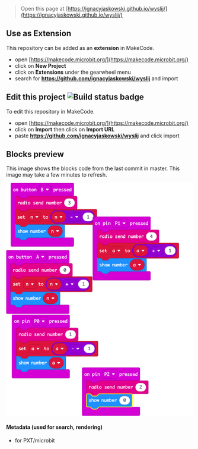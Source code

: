 
> Open this page at [https://ignacyjaskowski.github.io/wyslij/](https://ignacyjaskowski.github.io/wyslij/)

## Use as Extension

This repository can be added as an **extension** in MakeCode.

* open [https://makecode.microbit.org/](https://makecode.microbit.org/)
* click on **New Project**
* click on **Extensions** under the gearwheel menu
* search for **https://github.com/ignacyjaskowski/wyslij** and import

## Edit this project ![Build status badge](https://github.com/ignacyjaskowski/wyslij/workflows/MakeCode/badge.svg)

To edit this repository in MakeCode.

* open [https://makecode.microbit.org/](https://makecode.microbit.org/)
* click on **Import** then click on **Import URL**
* paste **https://github.com/ignacyjaskowski/wyslij** and click import

## Blocks preview

This image shows the blocks code from the last commit in master.
This image may take a few minutes to refresh.

![A rendered view of the blocks](https://github.com/ignacyjaskowski/wyslij/raw/master/.github/makecode/blocks.png)

#### Metadata (used for search, rendering)

* for PXT/microbit
<script src="https://makecode.com/gh-pages-embed.js"></script><script>makeCodeRender("{{ site.makecode.home_url }}", "{{ site.github.owner_name }}/{{ site.github.repository_name }}");</script>
